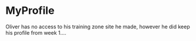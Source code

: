 # MyProfile
Oliver has no access to his training zone site he made, however he did keep his profile from week 1....
